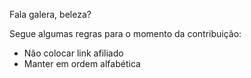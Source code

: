 Fala galera, beleza?

Segue algumas regras para o momento da contribuição:

* Não colocar link afiliado
* Manter em ordem alfabética